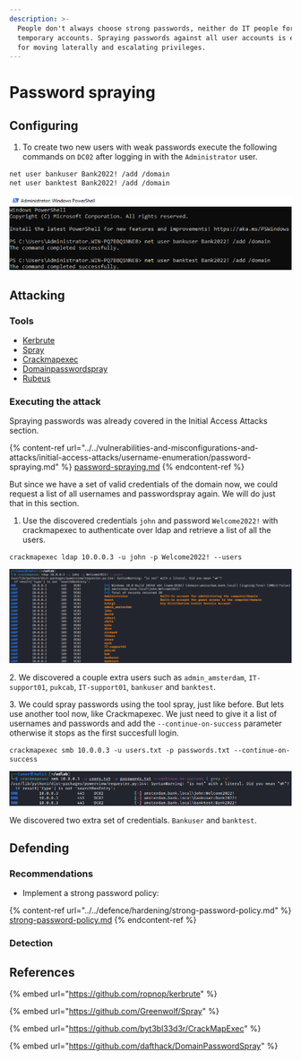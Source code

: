 ```yaml
---
description: >-
  People don't always choose strong passwords, neither do IT people for
  temporary accounts. Spraying passwords against all user accounts is effective
  for moving laterally and escalating privileges.
---
```


# Password spraying

## Configuring

1. To create two new users with weak passwords execute the following commands on `DC02` after logging in with the `Administrator` user.

```
net user bankuser Bank2022! /add /domain
net user banktest Bank2022! /add /domain
```

![](<../../.gitbook/assets/image (56) (1).png>)

## Attacking

### Tools

* [Kerbrute](https://github.com/ropnop/kerbrute)
* [Spray](https://github.com/Greenwolf/Spray)
* [Crackmapexec](https://github.com/byt3bl33d3r/CrackMapExec)
* [Domainpasswordspray](https://github.com/dafthack/DomainPasswordSpray)
* [Rubeus](https://github.com/GhostPack/Rubeus)

### Executing the attack

Spraying passwords was already covered in the Initial Access Attacks section.

{% content-ref url="../../vulnerabilities-and-misconfigurations-and-attacks/initial-access-attacks/username-enumeration/password-spraying.md" %}
[password-spraying.md](../../vulnerabilities-and-misconfigurations-and-attacks/initial-access-attacks/username-enumeration/password-spraying.md)
{% endcontent-ref %}

But since we have a set of valid credentials of the domain now, we could request a list of all usernames and passwordspray again. We will do just that in this section.

1. Use the discovered credentials `john` and password `Welcome2022!` with crackmapexec to authenticate over ldap and retrieve a list of all the users.

```
crackmapexec ldap 10.0.0.3 -u john -p Welcome2022! --users
```

![](<../../.gitbook/assets/image (62) (1).png>)

2\. We discovered a couple extra users such as `admin_amsterdam`, `IT-support01`, `pukcab`, `IT-support01`, `bankuser` and `banktest`.

3\. We could spray passwords using the tool spray, just like before. But lets use another tool now, like Crackmapexec. We just need to give it a list of usernames and passwords and add the `--continue-on-success` parameter otherwise it stops as the first succesfull login.

```
crackmapexec smb 10.0.0.3 -u users.txt -p passwords.txt --continue-on-success
```

![](<../../.gitbook/assets/image (71) (1) (1).png>)

We discovered two extra set of credentials. `Bankuser` and `banktest`.

## Defending

### Recommendations

* Implement a strong password policy:

{% content-ref url="../../defence/hardening/strong-password-policy.md" %}
[strong-password-policy.md](../../defence/hardening/strong-password-policy.md)
{% endcontent-ref %}

### Detection



## References

{% embed url="https://github.com/ropnop/kerbrute" %}

{% embed url="https://github.com/Greenwolf/Spray" %}

{% embed url="https://github.com/byt3bl33d3r/CrackMapExec" %}

{% embed url="https://github.com/dafthack/DomainPasswordSpray" %}
